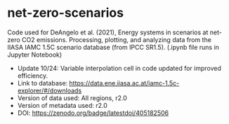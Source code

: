 # net-zero-scenarios
Code used for DeAngelo et al. (2021), Energy systems in scenarios at net-zero CO2 emissions. Processing, plotting, and analyzing data from the IIASA IAMC 1.5C scenario database (from IPCC SR1.5). 
(.ipynb file runs in Jupyter Notebook)
* Update 10/24: Variable interpolation cell in code updated for improved efficiency.
* Link to database: https://data.ene.iiasa.ac.at/iamc-1.5c-explorer/#/downloads
* Version of data used: All regions, r2.0
* Version of metadata used: r2.0
* DOI: https://zenodo.org/badge/latestdoi/405182506
